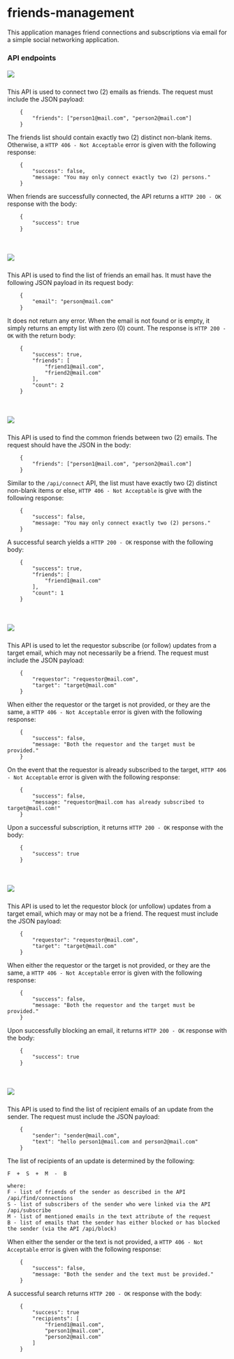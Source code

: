 # friends-management

This application manages friend connections and subscriptions via email for a simple social networking application.

### API endpoints
##### [![](https://img.shields.io/badge/POST-%2Fapi%2Fconnect-00b149.svg)](#)
This API is used to connect two (2) emails as friends. The request must include the JSON payload:
```
    {
        "friends": ["person1@mail.com", "person2@mail.com"]
    }
```

The friends list should contain exactly two (2) distinct non-blank items. Otherwise, a ```HTTP 406 - Not Acceptable```
error is given with the following response:
```
    {
        "success": false,
        "message: "You may only connect exactly two (2) persons."
    }
```

When friends are successfully connected, the API returns a ```HTTP 200 - OK``` response with the body:
```
    {
        "success": true
    }
```

<br>

##### [![](https://img.shields.io/badge/POST-%2Fapi%2Ffind%2Fconnections-00b149.svg)](#)
This API is used to find the list of friends an email has. It must have the following JSON payload in its request body:
```
    {
        "email": "person@mail.com"
    }
```

It does not return any error. When the email is not found or is empty, it simply returns an empty list with zero (0) count.
The response is ```HTTP 200 - OK``` with the return body:
```
	{
		"success": true,
		"friends": [
			"friend1@mail.com",
			"friend2@mail.com"
		],
		"count": 2
	}
```

<br>

##### [![](https://img.shields.io/badge/POST-%2Fapi%2Ffind%2Fcommon--connections-00b149.svg)](#)
This API is used to find the common friends between two (2) emails. The request should have the JSON in the body:
```
	{
        "friends": ["person1@mail.com", "person2@mail.com"]
    }
```

Similar to the ```/api/connect``` API, the list must have exactly two (2) distinct non-blank items or else,
```HTTP 406 - Not Acceptable``` is give with the following response:
```
    {
        "success": false,
        "message: "You may only connect exactly two (2) persons."
    }
```

A successful search yields a ```HTTP 200 - OK``` response with the following body:
```
	{
		"success": true,
		"friends": [
			"friend1@mail.com"
		],
		"count": 1
	}
```

<br>

##### [![](https://img.shields.io/badge/POST-%2Fapi%2Fsubscribe-00b149.svg)](#)
This API is used to let the requestor subscribe (or follow) updates from a target email, which may not necessarily be a friend.
The request must include the JSON payload:
```
    {
        "requestor": "requestor@mail.com",
        "target": "target@mail.com"
    }
```

When either the requestor or the target is not provided, or they are the same, a ```HTTP 406 - Not Acceptable```
error is given with the following response:
```
    {
        "success": false,
        "message: "Both the requestor and the target must be provided."
    }
```

On the event that the requestor is already subscribed to the target, ```HTTP 406 - Not Acceptable``` error is given with
the following response:
```
    {
        "success": false,
        "message: "requestor@mail.com has already subscribed to target@mail.com!"
    }
```

Upon a successful subscription, it returns ```HTTP 200 - OK``` response with the body:
```
    {
        "success": true
    }
```

<br>

##### [![](https://img.shields.io/badge/POST-%2Fapi%2Fblock-00b149.svg)](#)
This API is used to let the requestor block (or unfollow) updates from a target email, which may or may not be a friend.
The request must include the JSON payload:
```
    {
        "requestor": "requestor@mail.com",
        "target": "target@mail.com"
    }
```

When either the requestor or the target is not provided, or they are the same, a ```HTTP 406 - Not Acceptable```
error is given with the following response:
```
    {
        "success": false,
        "message: "Both the requestor and the target must be provided."
    }
```

Upon successfully blocking an email, it returns ```HTTP 200 - OK``` response with the body:
```
    {
        "success": true
    }
```

<br>

##### [![](https://img.shields.io/badge/POST-%2Fapi%2Ffind%2Frecipients-00b149.svg)](#)
This API is used to find the list of recipient emails of an update from the sender. The request must include the JSON payload:
```
    {
        "sender": "sender@mail.com",
        "text": "hello person1@mail.com and person2@mail.com"
    }
```

The list of recipients of an update is determined by the following:
```
F  +  S  +  M  -  B

where:
F - list of friends of the sender as described in the API /api/find/connections
S - list of subscribers of the sender who were linked via the API /api/subscribe
M - list of mentioned emails in the text attribute of the request
B - list of emails that the sender has either blocked or has blocked the sender (via the API /api/block)
```

When either the sender or the text is not provided, a ```HTTP 406 - Not Acceptable```
error is given with the following response:
```
    {
        "success": false,
        "message: "Both the sender and the text must be provided."
    }
```

A successful search returns ```HTTP 200 - OK``` response with the body:
```
    {
        "success": true
        "recipients": [
        	"friend1@mail.com",
        	"person1@mail.com",
        	"person2@mail.com"
        ]
    }
```
